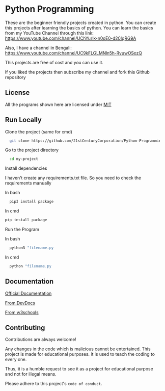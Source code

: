 
# Python Programming

These are the beginner friendly projects created in python. You can create this projects after learning the basics of python. You can learn the basics from my YouTube Channel through this link: https://www.youtube.com/channel/UChYurlk-n0oE0-d20IqRG9A

Also, I have a channel in Bengali: https://www.youtube.com/channel/UC9kFLGLMNln5h-RvuwOSozQ

This projects are free of cost and you can use it.

If you liked the projects then subscribe my channel and fork this Github repository
## License

All the programs shown here are licensed under [MIT](https://choosealicense.com/licenses/mit/)


## Run Locally

Clone the project (same for cmd)

```bash
  git clone https://github.com/21stCenturyCorporation/Python-Programming.git
```

Go to the project directory

```bash
  cd my-project
```

Install dependencies

I haven't create any requirements.txt file. So you need to check the requirements manually

In bash
```bash
  pip3 install package
```
In cmd
```cmd
pip install package
```

Run the Program

In bash
```bash
  python3 "filename.py
```
In cmd
```cmd
  python "filename.py
```


## Documentation

[Official Documentation](https://docs.python.org/3/)

[From DevDocs](https://devdocs.io/python~3.10/)

[From w3schools](https://www.w3schools.com/python/)


## Contributing

Contributions are always welcome!

Any changes in the code which is malicious cannot be entertained. This project is made for educational purposes. It is used to teach the coding to every one.

Thus, it is a humble request to see it as a project for educational purpose and not for illegal means.

Please adhere to this project's `code of conduct`.

